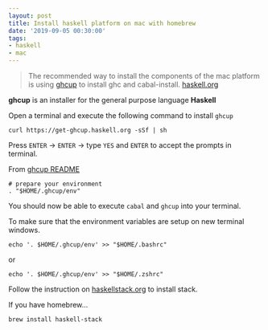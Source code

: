 ```yaml
---
layout: post
title: Install haskell platform on mac with homebrew
date: '2019-09-05 00:30:00'
tags:
- haskell
- mac
---
```


> The recommended way to install the components of the mac platform is using [ghcup](https://www.haskell.org/ghcup) to install ghc and cabal-install. [haskell.org](https://www.haskell.org/platform/)

**ghcup** is an installer for the general purpose language **Haskell**

Open a terminal and execute the following command to install `ghcup`

    curl https://get-ghcup.haskell.org -sSf | sh

Press `ENTER` -\> `ENTER` -\> type `YES` and `ENTER` to accept the prompts in terminal.

From [ghcup README](https://gitlab.haskell.org/haskell/ghcup/blob/master/README.md)

    # prepare your environment
    . "$HOME/.ghcup/env"

You should now be able to execute `cabal` and `ghcup` into your terminal.

To make sure that the environment variables are setup on new terminal windows.

    echo '. $HOME/.ghcup/env' >> "$HOME/.bashrc"

or

    echo '. $HOME/.ghcup/env' >> "$HOME/.zshrc"

Follow the instruction on [haskellstack.org](https://docs.haskellstack.org/en/stable/README/) to install stack.

If you have homebrew…

    brew install haskell-stack

